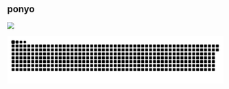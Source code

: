 ## ponyo

[![](https://readme-typing-svg.demolab.com?font=SUSE+Mono&size=34&pause=1000&color=FF69B4&width=485&lines=...%3F;oh+hello!;thanks+for+coming+ig;unfortunately..;there's+not+much+to+see;..for+now+hehe)](https://git.io/typing-svg)

<picture>
  <source media="(prefers-color-scheme: dark)" srcset="https://raw.githubusercontent.com/j-iann/j-iann/output/github-contribution-grid-snake-dark.svg" />
  <source media="(prefers-color-scheme: light)" srcset="https://raw.githubusercontent.com/j-iann/j-iann/output/github-contribution-grid-snake.svg" />
  <img alt="github-snake" src="https://raw.githubusercontent.com/j-iann/j-iann/output/github-contribution-grid-snake.svg" />
</picture>
